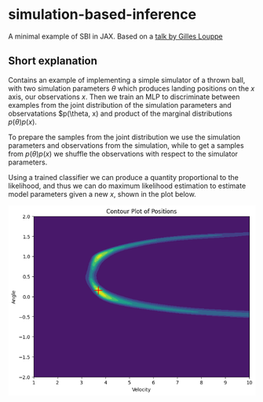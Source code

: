# simulation-based-inference
A minimal example of SBI in JAX. Based on a [talk by Gilles Louppe](https://glouppe.github.io/ssi2023/?p=lecture-aissai.md#1)

## Short explanation
Contains an example of implementing a simple simulator of a thrown ball, with two simulation parameters $\theta$ which produces landing positions on the $x$ axis, our observations $x$. Then we train an MLP to discriminate between examples from the joint distribution of the simulation parameters and observatations $p(\theta, x) and product of the marginal distributions $p(\theta)p(x)$. 

To prepare the samples from the joint distribution we use the simulation parameters and observations from the simulation, while to get a samples from $p(\theta)p(x)$ we shuffle the observations with respect to the simulator parameters. 

Using a trained classifier we can produce a quantity proportional to the likelihood, and thus we can do maximum likelihood estimation to estimate model parameters given a new $x$, shown in the plot below.

![sbi plot](/assets/plot.png)